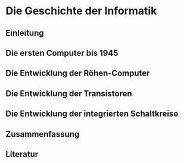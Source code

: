 # Die Geschichte der Informatik 

## Einleitung 
## Die ersten Computer bis 1945 
## Die Entwicklung der Röhen-Computer 
## Die Entwicklung der Transistoren 
## Die Entwicklung der integrierten Schaltkreise
## Zusammenfassung 
## Literatur 